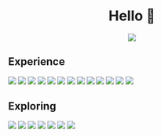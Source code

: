 <h1 align=center>  
  Hello 👋
</h1>
 
<p align=center>
  <picture>
    <source
      srcset="https://github-readme-stats.vercel.app/api?username=waifu&show_icons=true&bg_color=00000000&text_color=FFFFFF&icon_color=5D5B9B&title_color=5D5B9B&hide_border=true"
      media="(prefers-color-scheme: dark)"
    />
    <source
      srcset="https://github-readme-stats.vercel.app/api?username=waifu&show_icons=true&bg_color=00000000&text_color=000000&icon_color=5D5B9B&title_color=5D5B9B&hide_border=true"
      media="(prefers-color-scheme: light), (prefers-color-scheme: no-preference)"
    />
    <img src="https://github-readme-stats.vercel.app/api?username=waifu&show_icons=true" />
  </picture>
</p>

## Experience
<p>
  <img src="https://img.shields.io/badge/Java-ED8B00?style=for-the-badge&logo=openjdk&logoColor=white&color=5D5B9B">
  <img src="https://img.shields.io/badge/C%2B%2B-00599C?style=for-the-badge&logo=c%2B%2B&logoColor=white&color=5D5B9B">
  <img src="https://img.shields.io/badge/Numpy-777BB4?style=for-the-badge&logo=numpy&logoColor=white&color=5D5B9B">
  <img src="https://img.shields.io/badge/Python-FFD43B?style=for-the-badge&logo=python&logoColor=white&color=5D5B9B">
  <img src="https://img.shields.io/badge/Keras-FF0000?style=for-the-badge&logo=keras&logoColor=white&color=5D5B9B">
  <img src="https://img.shields.io/badge/gradle-02303A?style=for-the-badge&logo=gradle&logoColor=white&color=5D5B9B">
  <img src="https://img.shields.io/badge/Junit5-25A162?style=for-the-badge&logo=junit5&logoColor=white&color=5D5B9B">
  <img src="https://img.shields.io/badge/json-5E5C5C?style=for-the-badge&logo=json&logoColor=white****&color=5D5B9B">
  <img src="https://img.shields.io/badge/Postman-FF6C37?style=for-the-badge&logo=Postman&logoColor=white&color=5D5B9B">
  <img src="https://img.shields.io/badge/MongoDB-4EA94B?style=for-the-badge&logo=mongodb&logoColor=white&color=5D5B9B">
  <img src="https://img.shields.io/badge/VSCode-0078D4?style=for-the-badge&logo=visual%20studio%20code&logoColor=white&color=5D5B9B">
  <img src="https://img.shields.io/badge/Visual_Studio-5C2D91?style=for-the-badge&logo=visual%20studio&logoColor=white&color=5D5B9B">
  <img src="https://img.shields.io/badge/IntelliJ_IDEA-000000.svg?style=for-the-badge&logo=intellij-idea&logoColor=white&color=5D5B9B">
</p>

## Exploring
<p>
  <img src="https://img.shields.io/badge/C%23-239120?style=for-the-badge&logo=c-sharp&logoColor=white&color=5D5B9B">
  <img src="https://img.shields.io/badge/React-20232A?style=for-the-badge&logo=react&logoColor=61DAFB&color=5D5B9B">
  <img src="https://img.shields.io/badge/TypeScript-007ACC?style=for-the-badge&logo=typescript&logoColor=white&color=5D5B9B">
  <img src="https://img.shields.io/badge/Node%20js-339933?style=for-the-badge&logo=nodedotjs&logoColor=white&color=5D5B9B">
  <img src="https://img.shields.io/badge/HTML5-E34F26?style=for-the-badge&logo=html5&logoColor=white&color=5D5B9B">
  <img src="https://img.shields.io/badge/CSS3-1572B6?style=for-the-badge&logo=css3&logoColor=white&color=5D5B9B">
  <img src="https://img.shields.io/badge/VIM-%2311AB00.svg?&style=for-the-badge&logo=vim&logoColor=white&color=5D5B9B">
</p>
